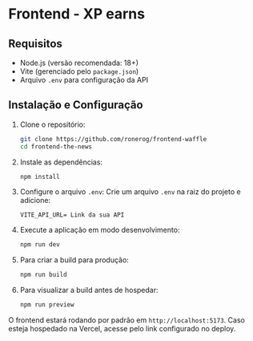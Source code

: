 # Frontend - XP earns

## Requisitos

- Node.js (versão recomendada: 18+)
- Vite (gerenciado pelo `package.json`)
- Arquivo `.env` para configuração da API

## Instalação e Configuração

1. Clone o repositório:
   ```sh
   git clone https://github.com/ronerog/frontend-waffle
   cd frontend-the-news
   ```

2. Instale as dependências:
   ```sh
   npm install
   ```

3. Configure o arquivo `.env`:
   Crie um arquivo `.env` na raiz do projeto e adicione:
   ```env
   VITE_API_URL= Link da sua API
   ```

4. Execute a aplicação em modo desenvolvimento:
   ```sh
   npm run dev
   ```

5. Para criar a build para produção:
   ```sh
   npm run build
   ```

6. Para visualizar a build antes de hospedar:
   ```sh
   npm run preview
   ```

O frontend estará rodando por padrão em `http://localhost:5173`. Caso esteja hospedado na Vercel, acesse pelo link configurado no deploy.


